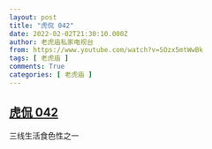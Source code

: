 ```yaml
---
layout: post
title: "虎侃 042"
date: 2022-02-02T21:30:10.000Z
author: 老虎庙私家电视台
from: https://www.youtube.com/watch?v=SOzx5mtWwBk
tags: [ 老虎庙 ]
comments: True
categories: [ 老虎庙 ]
---
```

<!--1643837410000-->
[虎侃 042](https://www.youtube.com/watch?v=SOzx5mtWwBk)
------

<div>
三线生活食色性之一
</div>
